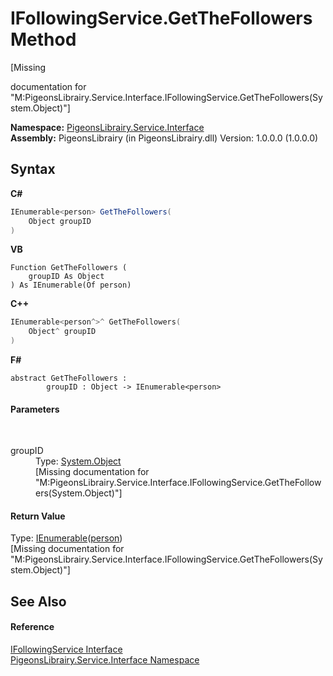 # IFollowingService.GetTheFollowers Method 
 

\[Missing <summary> documentation for "M:PigeonsLibrairy.Service.Interface.IFollowingService.GetTheFollowers(System.Object)"\]

**Namespace:**&nbsp;<a href="b0fc0eda-b7b1-0d3d-2267-0fd4766ff20d">PigeonsLibrairy.Service.Interface</a><br />**Assembly:**&nbsp;PigeonsLibrairy (in PigeonsLibrairy.dll) Version: 1.0.0.0 (1.0.0.0)

## Syntax

**C#**<br />
``` C#
IEnumerable<person> GetTheFollowers(
	Object groupID
)
```

**VB**<br />
``` VB
Function GetTheFollowers ( 
	groupID As Object
) As IEnumerable(Of person)
```

**C++**<br />
``` C++
IEnumerable<person^>^ GetTheFollowers(
	Object^ groupID
)
```

**F#**<br />
``` F#
abstract GetTheFollowers : 
        groupID : Object -> IEnumerable<person> 

```


#### Parameters
&nbsp;<dl><dt>groupID</dt><dd>Type: <a href="http://msdn2.microsoft.com/en-us/library/e5kfa45b" target="_blank">System.Object</a><br />\[Missing <param name="groupID"/> documentation for "M:PigeonsLibrairy.Service.Interface.IFollowingService.GetTheFollowers(System.Object)"\]</dd></dl>

#### Return Value
Type: <a href="http://msdn2.microsoft.com/en-us/library/9eekhta0" target="_blank">IEnumerable</a>(<a href="a9ed19a7-a394-5e30-cca4-a3883320ea27">person</a>)<br />\[Missing <returns> documentation for "M:PigeonsLibrairy.Service.Interface.IFollowingService.GetTheFollowers(System.Object)"\]

## See Also


#### Reference
<a href="b1cf3000-72a4-5403-9aee-baa653a4b34f">IFollowingService Interface</a><br /><a href="b0fc0eda-b7b1-0d3d-2267-0fd4766ff20d">PigeonsLibrairy.Service.Interface Namespace</a><br />